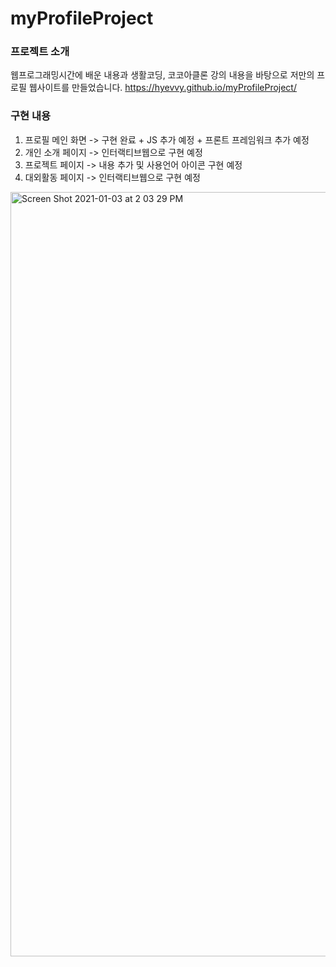 # myProfileProject



### 프로젝트 소개

웹프로그래밍시간에 배운 내용과 생활코딩, 코코아클론 강의 내용을 바탕으로 저만의 프로필 웹사이트를 만들었습니다.
https://hyevvy.github.io/myProfileProject/




### 구현 내용
1. 프로필 메인 화면 -> 구현 완료 + JS 추가 예정 + 프론트 프레임워크 추가 예정
2. 개인 소개 페이지 -> 인터랙티브웹으로 구현 예정
3. 프로젝트 페이지 -> 내용 추가 및 사용언어 아이콘 구현 예정
4. 대외활동 페이지 -> 인터랙티브웹으로 구현 예정

<img width="1223" alt="Screen Shot 2021-01-03 at 2 03 29 PM" src="https://user-images.githubusercontent.com/72402747/103472097-8a117880-4dcc-11eb-8374-b52ca3b5685b.png">

